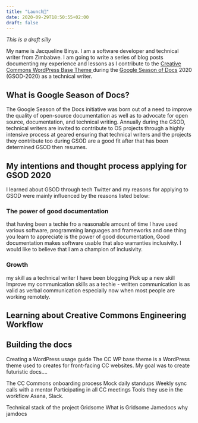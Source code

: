 ```yaml
---
title: "Launch🚀"
date: 2020-09-29T18:50:55+02:00
draft: false
---
```


_This is a draft silly_

My name is Jacqueline Binya. I am a software developer and technical writer from Zimbabwe. I am going to write a series of blog posts documenting my experience and lessons as I  contribute to the <a class="article-link" href=""> Creative Commons WordPress Base Theme </a> during the  <a class="article-link" href="">Google Season of Docs</a> 2020 (GSOD-2020) as a technical writer.

## What is Google Season of Docs?

The Google Season of the Docs initiative was born out of a need to improve the quality of open-source documentation as well as to advocate for open source, documentation, and technical writing. Annually during the GSOD, technical writers are invited to contribute to  OS projects through a highly intensive process at geared ensuring that technical writers and the projects they contribute too during GSOD are a good fit after that has been determined GSOD then resumes.

## My intentions and thought process applying for GSOD 2020 
I learned about GSOD through tech Twitter and my reasons for applying to GSOD were mainly influenced by the reasons listed below:

### The power of good documentation
 that having been a techie fro a reasonable amount of time I have used various software, programming languages and frameworks and one thing you learn to appreciate is the power  of good documentation, Good documentation  makes software usable that also warranties inclusivity. I would like to believe that I am a champion of inclusivity.

### Growth 
my skill as a technical writer I have been blogging 
Pick up a new skill
Improve my communication skills as a techie - written communication is as valid as verbal communication especially now when most people are working remotely.


## Learning about Creative Commons Engineering Workflow

## Building the docs
Creating a WordPress usage guide 
The CC WP base theme is a WordPress theme used to creates for front-facing CC websites. My goal was to create futuristic docs….



The CC Commons onboarding process
Mock daily standups
Weekly sync calls with a mentor
Participating in all CC meetings
Tools they use in the workflow Asana, Slack.

Technical stack of the project
Gridsome What is Gridsome
Jamedocs why jamdocs 

